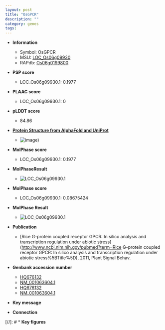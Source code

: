 ```yaml
---
layout: post
title: "OsGPCR"
description: ""
category: genes
tags: 
---
```


* **Information**  
    + Symbol: OsGPCR  
    + MSU: [LOC_Os06g09930](http://rice.plantbiology.msu.edu/cgi-bin/ORF_infopage.cgi?orf=LOC_Os06g09930)  
    + RAPdb: [Os06g0199800](http://rapdb.dna.affrc.go.jp/viewer/gbrowse_details/irgsp1?name=Os06g0199800)  

* **PSP score**  
    + LOC_Os06g09930.1: 0.1977 

* **PLAAC score**  
    + LOC_Os06g09930.1: 0 

* **pLDDT score**
    + 84.86

* **[Protein Structure from AlphaFold and UniProt](https://www.uniprot.org/uniprotkb/Q69K53/entry#structure)**
    + ![image](https://ricepsp.github.io/images/Q6/AF-Q69K53-F1.png))

* **MolPhase score**
    + LOC_Os06g09930.1: 0.1977

* **MolPhaseResult**
    + ![LOC_Os06g09930.1](https://ricepsp.github.io/pictures/LOC_Os06g/LOC_Os06g09930.1.png)

* **MolPhase score**
    + LOC_Os06g09930.1: 0.08675424

* **MolPhase Result**
    + ![LOC_Os06g09930.1](https://304243504.github.io/Pictures/LOC_Os06g/LOC_Os06g09930.1.png)

* **Publication**  
    + [Rice G-protein coupled receptor GPCR: In silico analysis and transcription regulation under abiotic stress](http://www.ncbi.nlm.nih.gov/pubmed?term=Rice G-protein coupled receptor GPCR: In silico analysis and transcription regulation under abiotic stress%5BTitle%5D), 2011, Plant Signal Behav.

* **Genbank accession number**  
    + [HQ676132](http://www.ncbi.nlm.nih.gov/nuccore/HQ676132)
    + [NM_001063604.1](http://www.ncbi.nlm.nih.gov/nuccore/NM_001063604.1)
    + [HQ676132](http://www.ncbi.nlm.nih.gov/nuccore/HQ676132)
    + [NM_001063604.1](http://www.ncbi.nlm.nih.gov/nuccore/NM_001063604.1)

* **Key message**  

* **Connection**  

[//]: # * **Key figures**  


